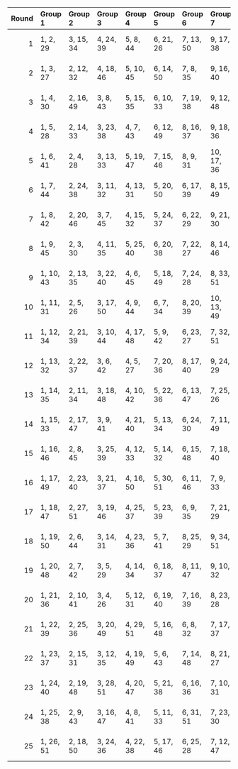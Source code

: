 |   Round | Group 1   | Group 2   | Group 3   | Group 4   | Group 5   | Group 6   | Group 7    | Group 8    | Group 9    | Group 10   | Group 11   | Group 12   | Group 13   | Group 14   | Group 15   | Group 16   | Group 17   |
|--------:|:----------|:----------|:----------|:----------|:----------|:----------|:-----------|:-----------|:-----------|:-----------|:-----------|:-----------|:-----------|:-----------|:-----------|:-----------|:-----------|
|       1 | 1, 2, 29  | 3, 15, 34 | 4, 24, 39 | 5, 8, 44  | 6, 21, 26 | 7, 13, 50 | 9, 17, 38  | 10, 19, 37 | 11, 20, 28 | 12, 23, 45 | 14, 16, 30 | 18, 43, 51 | 22, 25, 46 | 27, 35, 42 | 31, 33, 40 | 32, 48, 49 | 36, 41, 47 |
|       2 | 1, 3, 27  | 2, 12, 32 | 4, 18, 46 | 5, 10, 45 | 6, 14, 50 | 7, 8, 35  | 9, 16, 40  | 11, 25, 43 | 13, 19, 26 | 15, 23, 44 | 17, 21, 34 | 20, 22, 31 | 24, 49, 51 | 28, 42, 47 | 29, 30, 38 | 33, 36, 48 | 37, 39, 41 |
|       3 | 1, 4, 30  | 2, 16, 49 | 3, 8, 43  | 5, 15, 35 | 6, 10, 33 | 7, 19, 38 | 9, 12, 48  | 11, 17, 29 | 13, 21, 42 | 14, 23, 41 | 18, 25, 34 | 20, 24, 32 | 22, 47, 51 | 26, 45, 50 | 27, 28, 36 | 31, 39, 46 | 37, 40, 44 |
|       4 | 1, 5, 28  | 2, 14, 33 | 3, 23, 38 | 4, 7, 43  | 6, 12, 49 | 8, 16, 37 | 9, 18, 36  | 10, 25, 30 | 11, 22, 44 | 13, 20, 29 | 15, 19, 27 | 17, 42, 51 | 21, 24, 50 | 26, 34, 41 | 31, 47, 48 | 32, 35, 39 | 40, 45, 46 |
|       5 | 1, 6, 41  | 2, 4, 28  | 3, 13, 33 | 5, 19, 47 | 7, 15, 46 | 8, 9, 31  | 10, 17, 36 | 11, 24, 45 | 12, 21, 44 | 14, 20, 27 | 16, 23, 32 | 18, 22, 35 | 25, 50, 51 | 26, 30, 39 | 29, 43, 48 | 34, 37, 49 | 38, 40, 42 |
|       6 | 1, 7, 44  | 2, 24, 38 | 3, 11, 32 | 4, 13, 31 | 5, 20, 50 | 6, 17, 39 | 8, 15, 49  | 9, 22, 28  | 10, 14, 47 | 12, 37, 51 | 16, 19, 45 | 18, 23, 33 | 21, 25, 48 | 26, 42, 43 | 27, 30, 34 | 29, 36, 46 | 35, 40, 41 |
|       7 | 1, 8, 42  | 2, 20, 46 | 3, 7, 45  | 4, 15, 32 | 5, 24, 37 | 6, 22, 29 | 9, 21, 30  | 10, 35, 51 | 11, 16, 26 | 12, 14, 38 | 13, 23, 43 | 17, 25, 31 | 18, 19, 41 | 27, 48, 50 | 28, 33, 39 | 34, 44, 47 | 36, 40, 49 |
|       8 | 1, 9, 45  | 2, 3, 30  | 4, 11, 35 | 5, 25, 40 | 6, 20, 38 | 7, 22, 27 | 8, 14, 46  | 10, 18, 39 | 12, 16, 29 | 13, 24, 41 | 15, 17, 26 | 19, 44, 51 | 21, 23, 47 | 28, 31, 43 | 32, 34, 36 | 33, 49, 50 | 37, 42, 48 |
|       9 | 1, 10, 43 | 2, 13, 35 | 3, 22, 40 | 4, 6, 45  | 5, 18, 49 | 7, 24, 28 | 8, 33, 51  | 9, 25, 27  | 11, 21, 41 | 12, 15, 36 | 14, 19, 29 | 16, 17, 44 | 20, 23, 34 | 26, 31, 37 | 30, 46, 48 | 32, 42, 50 | 38, 39, 47 |
|      10 | 1, 11, 31 | 2, 5, 26  | 3, 17, 50 | 4, 9, 44  | 6, 7, 34  | 8, 20, 39 | 10, 13, 49 | 12, 18, 30 | 14, 22, 43 | 15, 24, 42 | 16, 25, 33 | 19, 21, 35 | 23, 48, 51 | 27, 41, 46 | 28, 29, 37 | 32, 40, 47 | 36, 38, 45 |
|      11 | 1, 12, 34 | 2, 21, 39 | 3, 10, 44 | 4, 17, 48 | 5, 9, 42  | 6, 23, 27 | 7, 32, 51  | 8, 24, 26  | 11, 14, 40 | 13, 18, 28 | 15, 25, 45 | 16, 20, 43 | 19, 22, 33 | 29, 47, 50 | 30, 35, 36 | 31, 41, 49 | 37, 38, 46 |
|      12 | 1, 13, 32 | 2, 22, 37 | 3, 6, 42  | 4, 5, 27  | 7, 20, 36 | 8, 17, 40 | 9, 24, 29  | 10, 11, 48 | 12, 19, 28 | 14, 18, 26 | 15, 21, 43 | 16, 41, 51 | 23, 25, 49 | 30, 33, 45 | 31, 34, 38 | 35, 46, 47 | 39, 44, 50 |
|      13 | 1, 14, 35 | 2, 11, 34 | 3, 18, 48 | 4, 10, 42 | 5, 22, 36 | 6, 13, 47 | 7, 25, 26  | 8, 12, 50  | 9, 20, 37  | 15, 40, 51 | 16, 21, 31 | 17, 19, 43 | 23, 24, 46 | 27, 39, 49 | 28, 30, 32 | 29, 41, 45 | 33, 38, 44 |
|      14 | 1, 15, 33 | 2, 17, 47 | 3, 9, 41  | 4, 21, 40 | 5, 13, 34 | 6, 24, 30 | 7, 11, 49  | 8, 19, 36  | 10, 12, 46 | 14, 39, 51 | 16, 18, 42 | 20, 25, 35 | 22, 23, 50 | 26, 38, 48 | 27, 29, 31 | 28, 44, 45 | 32, 37, 43 |
|      15 | 1, 16, 46 | 2, 8, 45  | 3, 25, 39 | 4, 12, 33 | 5, 14, 32 | 6, 15, 48 | 7, 18, 40  | 9, 11, 50  | 10, 23, 29 | 13, 38, 51 | 17, 20, 41 | 19, 24, 34 | 21, 22, 49 | 26, 28, 35 | 27, 43, 44 | 30, 37, 47 | 31, 36, 42 |
|      16 | 1, 17, 49 | 2, 23, 40 | 3, 21, 37 | 4, 16, 50 | 5, 30, 51 | 6, 11, 46 | 7, 9, 33   | 8, 18, 38  | 10, 24, 27 | 12, 20, 26 | 13, 14, 36 | 15, 22, 41 | 19, 25, 32 | 28, 34, 48 | 29, 39, 42 | 31, 35, 44 | 43, 45, 47 |
|      17 | 1, 18, 47 | 2, 27, 51 | 3, 19, 46 | 4, 25, 37 | 5, 23, 39 | 6, 9, 35  | 7, 21, 29  | 8, 13, 48  | 10, 20, 40 | 11, 15, 38 | 12, 24, 43 | 14, 17, 28 | 16, 22, 34 | 26, 36, 44 | 30, 31, 50 | 32, 33, 41 | 42, 45, 49 |
|      18 | 1, 19, 50 | 2, 6, 44  | 3, 14, 31 | 4, 23, 36 | 5, 7, 41  | 8, 25, 29 | 9, 34, 51  | 10, 21, 28 | 11, 13, 37 | 12, 22, 42 | 15, 20, 30 | 16, 24, 35 | 17, 18, 45 | 26, 47, 49 | 27, 32, 38 | 33, 43, 46 | 39, 40, 48 |
|      19 | 1, 20, 48 | 2, 7, 42  | 3, 5, 29  | 4, 14, 34 | 6, 18, 37 | 8, 11, 47 | 9, 10, 32  | 12, 25, 41 | 13, 22, 45 | 15, 16, 28 | 17, 24, 33 | 19, 23, 31 | 21, 46, 51 | 26, 27, 40 | 30, 44, 49 | 35, 38, 50 | 36, 39, 43 |
|      20 | 1, 21, 36 | 2, 10, 41 | 3, 4, 26  | 5, 12, 31 | 6, 19, 40 | 7, 16, 39 | 8, 23, 28  | 9, 15, 47  | 11, 18, 27 | 13, 17, 30 | 14, 25, 42 | 20, 45, 51 | 22, 24, 48 | 29, 32, 44 | 33, 35, 37 | 34, 46, 50 | 38, 43, 49 |
|      21 | 1, 22, 39 | 2, 25, 36 | 3, 20, 49 | 4, 29, 51 | 5, 16, 48 | 6, 8, 32  | 7, 17, 37  | 9, 23, 26  | 10, 15, 50 | 11, 19, 30 | 12, 13, 40 | 14, 21, 45 | 18, 24, 31 | 27, 33, 47 | 28, 38, 41 | 34, 35, 43 | 42, 44, 46 |
|      22 | 1, 23, 37 | 2, 15, 31 | 3, 12, 35 | 4, 19, 49 | 5, 6, 43  | 7, 14, 48 | 8, 21, 27  | 9, 13, 46  | 10, 16, 38 | 11, 36, 51 | 17, 22, 32 | 18, 20, 44 | 24, 25, 47 | 26, 29, 33 | 28, 40, 50 | 30, 41, 42 | 34, 39, 45 |
|      23 | 1, 24, 40 | 2, 19, 48 | 3, 28, 51 | 4, 20, 47 | 5, 21, 38 | 6, 16, 36 | 7, 10, 31  | 8, 22, 30  | 9, 14, 49  | 11, 12, 39 | 13, 25, 44 | 15, 18, 29 | 17, 23, 35 | 26, 32, 46 | 27, 37, 45 | 33, 34, 42 | 41, 43, 50 |
|      24 | 1, 25, 38 | 2, 9, 43  | 3, 16, 47 | 4, 8, 41  | 5, 11, 33 | 6, 31, 51 | 7, 23, 30  | 10, 22, 26 | 12, 17, 27 | 13, 15, 39 | 14, 24, 44 | 18, 21, 32 | 19, 20, 42 | 28, 46, 49 | 29, 34, 40 | 35, 45, 48 | 36, 37, 50 |
|      25 | 1, 26, 51 | 2, 18, 50 | 3, 24, 36 | 4, 22, 38 | 5, 17, 46 | 6, 25, 28 | 7, 12, 47  | 8, 10, 34  | 9, 19, 39  | 11, 23, 42 | 13, 16, 27 | 14, 15, 37 | 20, 21, 33 | 29, 35, 49 | 30, 40, 43 | 31, 32, 45 | 41, 44, 48 |